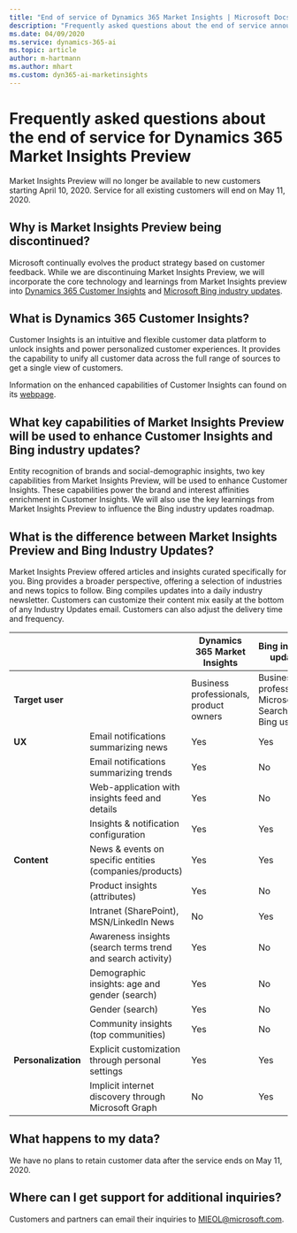 ```yaml
---
title: "End of service of Dynamics 365 Market Insights | Microsoft Docs"
description: "Frequently asked questions about the end of service announcement for Market Insights."
ms.date: 04/09/2020
ms.service: dynamics-365-ai
ms.topic: article
author: m-hartmann
ms.author: mhart
ms.custom: dyn365-ai-marketinsights
---
```


# Frequently asked questions about the end of service for Dynamics 365 Market Insights Preview  

Market Insights Preview will no longer be available to new customers starting April 10, 2020. Service for all existing customers will end on May 11, 2020.

## Why is Market Insights Preview being discontinued?

Microsoft continually evolves the product strategy based on customer feedback. While we are discontinuing Market Insights Preview, we will incorporate the core technology and learnings from Market Insights preview into [Dynamics 365 Customer Insights](https://dynamics.microsoft.com/ai/customer-insights) and [Microsoft Bing industry updates](https://newspro.microsoft.com/baw/homepage).

## What is Dynamics 365 Customer Insights?

Customer Insights is an intuitive and flexible customer data platform to unlock insights and power personalized customer experiences. It provides the capability to unify all customer data across the full range of sources to get a single view of customers.

Information on the enhanced capabilities of Customer Insights can found on its [webpage](https://dynamics.microsoft.com/ai/customer-insights).

## What key capabilities of Market Insights Preview will be used to enhance Customer Insights and Bing industry updates?

Entity recognition of brands and social-demographic insights, two key capabilities from Market Insights Preview, will be used to enhance Customer Insights. These capabilities power the brand and interest affinities enrichment in Customer Insights. We will also use the key learnings from Market Insights Preview to influence the Bing industry updates roadmap.

## What is the difference between Market Insights Preview and Bing Industry Updates?

Market Insights Preview offered articles and insights curated specifically for you. Bing provides a broader perspective, offering a selection of industries and news topics to follow. Bing compiles updates into a daily industry newsletter. Customers can customize their content mix easily at the bottom of any Industry Updates email. Customers can also adjust the delivery time and frequency.

|  |                                      | Dynamics 365 Market Insights                                                             | Bing industry updates    |
|----------------------|-----------------------------------------------------------|--------------------------------------------------------------|-----|
| **Target user**          |                     | Business professionals, product owners | Business professionals, Microsoft Search in Bing users    |
| **UX**                  | Email notifications summarizing news                      | Yes                                                          | Yes |
|                      | Email notifications summarizing trends                    | Yes                                                          | No  |
|                      | Web-application with insights feed and details              | Yes                                                          | No  |
|                      | Insights & notification configuration                     | Yes                                                          | Yes |
| **Content**              | News & events on specific entities (companies/products)   | Yes                                                          | Yes |
|                      | Product insights (attributes)                             | Yes                                                          | No  |
|                      | Intranet (SharePoint), MSN/LinkedIn News                  | No                                                           | Yes |
|                      | Awareness insights (search terms trend and search activity) | Yes                                                          | No  |
|                      | Demographic insights: age and gender (search)                | Yes                                                          | No  |
|                      | Gender (search)                                           | Yes                                                          | No  |
|                      | Community insights (top communities)                      | Yes                                                          | No  |
| **Personalization**      | Explicit customization through personal settings          | Yes                                                          | Yes |
|                      | Implicit internet discovery through Microsoft Graph              | No                                                           | Yes |

## What happens to my data?

We have no plans to retain customer data after the service ends on May 11, 2020.  

## Where can I get support for additional inquiries?

Customers and partners can email their inquiries to
 [MIEOL@microsoft.com](mailto:MIEOL@microsoft.com).
